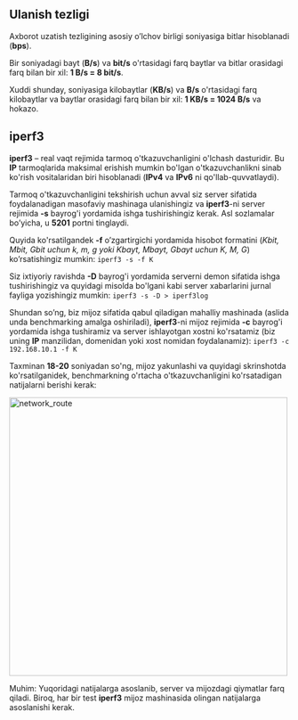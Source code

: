 ## **Ulanish tezligi**

Axborot uzatish tezligining asosiy o’lchov birligi soniyasiga bitlar hisoblanadi (**bps**).

Bir soniyadagi bayt (**B/s**) va **bit/s** o'rtasidagi farq baytlar va bitlar orasidagi farq bilan bir xil: 
**1 B/s = 8 bit/s**.

Xuddi shunday, soniyasiga kilobaytlar (**KB/s**) va **B/s** o'rtasidagi farq kilobaytlar va baytlar orasidagi farq bilan bir xil: 
**1 KB/s = 1024 B/s** va hokazo.

## **iperf3**

**iperf3** – real vaqt rejimida tarmoq o'tkazuvchanligini o'lchash dasturidir. 
Bu **IP** tarmoqlarida maksimal erishish mumkin bo'lgan o'tkazuvchanlikni sinab ko'rish vositalaridan biri hisoblanadi (**IPv4** va **IPv6** ni qo'llab-quvvatlaydi).

Tarmoq o'tkazuvchanligini tekshirish uchun avval siz server sifatida foydalanadigan masofaviy mashinaga ulanishingiz va **iperf3**-ni server rejimida **-s** bayrog'i yordamida ishga tushirishingiz kerak. 
Asl sozlamalar bo’yicha, u **5201** portni tinglaydi.

Quyida ko'rsatilgandek **-f** o’zgartirgichi yordamida hisobot formatini (*Kbit, Mbit, Gbit uchun k, m, g yoki Kbayt, Mbayt, Gbayt uchun K, M, G*) ko’rsatishingiz mumkin: 
```iperf3 -s -f K```

Siz ixtiyoriy ravishda **-D** bayrog'i yordamida serverni demon sifatida ishga tushirishingiz va quyidagi misolda bo'lgani kabi server xabarlarini jurnal fayliga yozishingiz mumkin: 
```iperf3 -s -D > iperf3log```

Shundan so’ng, biz mijoz sifatida qabul qiladigan mahalliy mashinada (aslida unda benchmarking amalga oshiriladi), **iperf3**-ni mijoz rejimida **-c** bayrog'i yordamida ishga tushiramiz va server ishlayotgan xostni ko'rsatamiz (biz uning **IP** manzilidan, domenidan yoki xost nomidan foydalanamiz): 
```iperf3 -c 192.168.10.1 -f K```

Taxminan **18-20** soniyadan so'ng, mijoz yakunlashi va quyidagi skrinshotda ko'rsatilganidek, benchmarkning o'rtacha o'tkazuvchanligini ko'rsatadigan natijalarni berishi kerak:

<img src="../misc/images/iperf.png" alt="network_route" width="500"/>

Muhim: Yuqoridagi natijalarga asoslanib, server va mijozdagi qiymatlar farq qiladi. 
Biroq, har bir test **iperf3** mijoz mashinasida olingan natijalarga asoslanishi kerak.